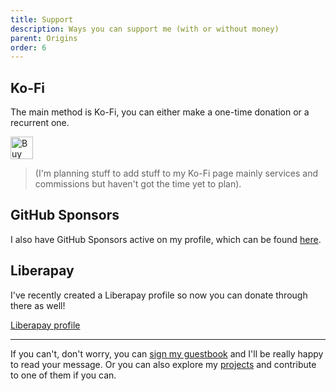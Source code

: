 ```yaml
---
title: Support
description: Ways you can support me (with or without money)
parent: Origins
order: 6
---
```


## Ko-Fi

The main method is Ko-Fi, you can either make a one-time donation or a recurrent one.

<a href='https://ko-fi.com/K3K519YBGW' target='_blank' style="border-radius:12px"><img height='36' style='border:0px;height:36px;' src='/public/buttons/general/kofi_orange.webp' alt='Buy Me a Coffee at ko-fi.com' loading="lazy" decoding="async" eleventy:ignore/></a>

> (I'm planning stuff to add stuff to my Ko-Fi page mainly services and commissions but haven't got the time yet to plan).

## GitHub Sponsors

I also have GitHub Sponsors active on my profile, which can be found [here](https://github.com/sponsors/ReduxFlakes).

## Liberapay

I've recently created a Liberapay profile so now you can donate through there as well!

[Liberapay profile](https://liberapay.com/ReduxFlakes/)

---

If you can't, don't worry, you can [sign my guestbook](https://reduxflakes.atabook.org/) and I'll be really happy to read your message. Or you can also explore my [projects](/projects) and contribute to one of them if you can.
